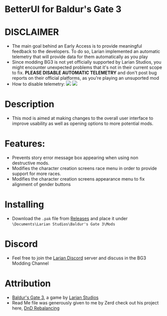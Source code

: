 BetterUI for Baldur's Gate 3
=======

# DISCLAIMER
* The main goal behind an Early Access is to provide meaningful feedback to the developers. To do so, Larian implemented an automatic telemetry that will provide data for them automatically as you play
* Since modding BG3 is not yet officially supported by Larian Studios, you might encounter unexpected problems that it's not in their current scope to fix. **PLEASE DISABLE AUTOMATIC TELEMETRY** and don't post bug reports on their official platforms, as you're playing an unsuported mod
* How to disable telemetry:
![](https://i.imgur.com/8BSSPiW.png)
![](https://i.imgur.com/huTu79h.png)

# Description
* This mod is aimed at making changes to the overall user interface to improve usability as well as opening options to more potential mods.

# Features:
* Prevents story error message box appearing when using non destructive mods.
* Modifies the character creation screens race menu in order to provide support for more races.
* Modifies the character creation screens appearance menu to fix alignment of gender buttons

# Installing
* Download the `.pak` file from [Releases](https://github.com/ZerdBG3/DnD-Rebalancing/releases) and place it under `\Documents\Larian Studios\Baldur's Gate 3\Mods`

# Discord
* Feel free to join the [Larian Discord](https://discord.com/invite/larianstudios) server and discuss in the BG3 Modding Channel

# Attribution
- [Baldur's Gate 3](https://store.steampowered.com/app/1086940/Baldurs_Gate_3/), a game by [Larian Studios](http://larian.com/)
- Read Me file was generously given to me by Zerd check out his project here, [DnD Rebalancing](https://github.com/ZerdBG3/DnD-Rebalancing/)